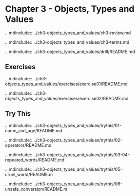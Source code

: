 # Chapter 3 - Objects, Types and Values

.. mdinclude:: ../ch3-objects_types_and_values/ch3-review.md

.. mdinclude:: ../ch3-objects_types_and_values/ch3-terms.md

.. mdinclude:: ../ch3-objects_types_and_values/drill/README.md

## Exercises

.. mdinclude:: ../ch3-objects_types_and_values/exercises/exercise01/README.md

.. mdinclude:: ../ch3-objects_types_and_values/exercises/exercise02/README.md

## Try This

.. mdinclude:: ../ch3-objects_types_and_values/trythis/01-name_and_age/README.md

.. mdinclude:: ../ch3-objects_types_and_values/trythis/02-operators/README.md

.. mdinclude:: ../ch3-objects_types_and_values/trythis/03-04-repeated_words/README.md

.. mdinclude:: ../ch3-objects_types_and_values/trythis/05-cruel_world/README.m

.. mdinclude:: ../ch3-objects_types_and_values/trythis/06-unsafe_conversion/README.m

